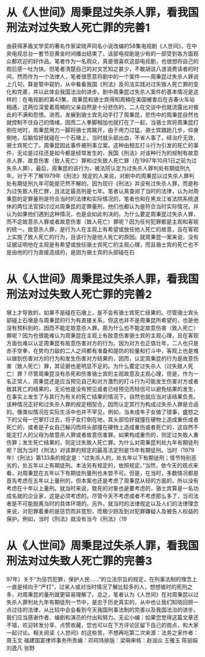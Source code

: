 # 从《人世间》周秉昆过失杀人罪，看我国刑法对过失致人死亡罪的完善1

由获得茅盾文学奖的著名作家梁晓声同名小说改编的58集电视剧《人世间》，在中央电视总台一套节目黄金时间播出结束了。该部电视剧是少有的一部受到各方面观众都欢迎的好作品。笔者作为一名观众，真是很喜欢这部电视剧，也很想将自己的观后感一吐为快。但笔者清楚自己的对文艺知之甚少，不敢胡说八道浪费读者的时间，然而作为一个法律人，笔者很愿意将剧中的一个案件——周秉昆过失杀人罪说上几句，算是管中窥豹，从中看看我国《刑法》及司法实践对过失致人死亡罪的变化和完善，并以此体会我国法治的进步。剧中周秉昆过失杀人案件的基本情况是这样的：在电视剧的第43集，周秉昆和骆士宾得知周楠在美国被害后在吉春火车站相遇，这两位深爱着周楠的父亲自然是十分悲伤的，二人在交谈中也就流露出对彼此的不满和怨恨。进而，发展到骆士宾先动手打了周秉昆，悲伤中的周秉昆自然也就控制不住自己的情绪，因而二人拳脚相加也就打在了一起，当骆士宾将周秉昆打倒在地时，周秉昆用力一脚将骆士宾踹开，由于用力过猛，骆士宾踉跄几步，仰身倒地，后脑恰好就碰在一个石墩上，当时就头部出血，不省人事了。经治疗无效，骆士宾死亡了。周秉昆因此事件被刑事立案。这种由相互打斗行为引发的死亡的事件，无论是过往还是如今都是经常发生的，我国《刑法》对该种行为的规制有故意杀人罪、故意伤害（致人死亡）罪和过失致人死亡罪（在1997年10月1日之前为过失杀人罪），最后，周秉昆的该行为，被法院认定为过失杀人罪判处有期徒刑九年。对于不了解1979年《刑法》规定的人来说，对剧中的周秉昆以过失杀人罪判处有期徒刑九年可能是茫然不解的。因为现行《刑法》并没有过失杀人罪，而是称为过失致人死亡罪，且法定最高刑是七年。笔者认真查阅了当时的法律，认为对周秉昆的定罪量刑是符合当时的法律和实际情况的，笔者也和在黑龙江省法院系统退休的两位法官探讨过对周秉昆的定罪量刑，他们也都认为是符合当时实际情况，并认为如果他们遇到这种情况，也是会如此判决的。为什么要定周秉昆过失杀人罪，而不定故意杀人罪或者故意伤害（致人死亡）罪呢？因为任何犯罪都是主观和客观的统一。故意杀人罪，是行为人在主观上有希望或放任他人死亡的故意，且在客观上实施了致人死亡的行为，且该行为是他人死亡的原因。就周秉昆一案来说，没有证据证明他在主观是有希望或放任骆士宾死亡的主观心理，而且骆士宾的死亡也不是由他的行为直接造成的，是因为骆士宾的头部碰在石

# 从《人世间》周秉昆过失杀人罪，看我国刑法对过失致人死亡罪的完善2

墩上才导致的，如果不是碰在石墩上，是不会有骆士宾死亡结果的。尽管骆士宾头部碰上石墩是与周秉昆的行为有直接关系，但这也并不是周秉昆所希望的，也是他没有预料到的，因而不能定故意杀人罪。那为什么也不能定故意伤害（致人死亡）罪呢？因为也很能难认为周秉昆在主观上有故意伤害骆士宾的主观心理，且在客观方面也难以认定周秉昆有故意伤害对方的行为。因为对方也正值壮年，二人也只是赤手空拳，在势均力敌的二人之间都有准备和提防的较量和打斗中，客观上也是难以做到伤害对方的行为和发生伤害对方结果的，因而，认定周秉昆的行为是故意伤害（致人死亡）罪，其证据也是明显不足的。为什么要定过失杀人（过失致人死亡）罪？尽管周秉昆没有杀死和伤害骆士宾的主观故意及主观心理，但是，作为一名正常人，周秉昆还是应当预见自己和对方激烈的打斗行为可能发生伤害对方或者致其死亡的结果的，无论他是没有预见或者已经预见而轻信可以避免结果的发生，在事实上发生了与其行为有关的死亡结果的情况下，自然也就应当对该结果负责。该种情况正好和过失杀人罪的规定相契合，因而认定其行为构成过失杀人罪是合适的。像类似情况在实际生活中也并不罕见，例如，当未成年子女做了错事，盛怒之下的父母一巴掌打过去，将子女打倒在地，其头部恰好就撞在硬物上造成重伤或者死亡的，或者是子女自己躲闪而将头部撞在硬物上造成重伤或者死亡的，这自然不能定打人的父母为故意杀人罪或者故意伤害罪。如果构成重伤的，则定过失致人重伤罪；发生死亡结果的，则定过失致人死亡罪。为什么对周秉昆判处九年有期徒刑呢？因为当时《刑法》对该罪的规定的最高法定刑是15年有期徒刑。当时（1979年）《刑法》第133条的规定是：“过失杀人的，处五年以下有期徒刑；情节特别恶劣的，处五年以上有期徒刑。本法另有规定的，依照规定。”当然，依今天的观点来看，对周秉昆在五年以下有期徒刑量刑也未尝不可。但是，在当时，多数情况都是首先考虑在五年以上量刑的，但本案也还是考虑了周秉昆从轻的方面的，所以没有考虑在十年以上量刑。就当时来说，致死的对象也是要考虑的，骆士宾算是一名功成名就的企业家，这是必须考虑的。尽管今天不考虑或者不考虑那么多了，当司法者是不可能脱离当时的具体环境的。另外，就当时的法律规定以及人们的法律理念来说，对犯罪着重的是惩罚而非宽恕，而极少顾及到对犯罪嫌疑人及被告人权益的保护。例如，当时《刑法》就没有当今《刑法》（19

# 从《人世间》周秉昆过失杀人罪，看我国刑法对过失致人死亡罪的完善3

97年）关于“为惩罚犯罪，保护人民……”的立法宗旨的规定，在刑事法制的理念上一直是倾向于“严打”，过来人或对当时情况了解比较多的人，想想彼时的死刑之多，对周秉昆的量刑就更容易理解了。总之，笔者认为《人世间》在对周秉昆以过失杀人罪判处九年有期徒刑一节中，是忠于历史真实的，从中也让我们知晓回顾一点过往的法律，从比较中会会看到今天我国刑事法制的完善以及我国法治的进步。我们应当感谢作者、编剧和演员的付出和努力。无讼小编：如果您觉得这篇文章还不错，欢迎转发分享、点赞收藏，您也可以在下方评论区留下自己的观点，和大家一起讨论。相关阅读《人世间》的这些苦，不想再吃第二次来源：法务之家作者：周玉文 福建国富律师事务所责编：邓珂玮排版：梁萌审核：赵润众 王雅玉 陈丽娟 刘逸凡 张野


